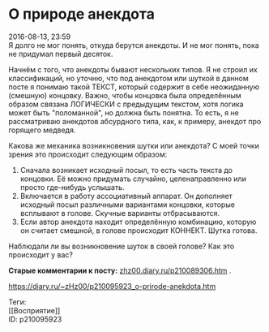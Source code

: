 О природе анекдота
===================

   
 2016-08-13, 23:59   
  Я долго не мог понять, откуда берутся анекдоты. И не мог понять, пока не придумал первый десяток.   
   
 Начнём с того, что анекдоты бывают нескольких типов. Я не строил их классификаций, но уточню, что под анекдотом или шуткой в данном посте я понимаю такой ТЕКСТ, который содержит в себе неожиданную (смешную) концовку. Важно, чтобы концовка была определённым образом связана ЛОГИЧЕСКИ с предыдущим текстом, хотя логика может быть "поломанной", но должна быть понятна. То есть, я не рассматриваю анекдотов абсурдного типа, как, к примеру, анекдот про горящего медведя.   
   
 Какова же механика возникновения шутки или анекдота? С моей точки зрения это происходит следующим образом:   
 1. Сначала возникает исходный посыл, то есть часть текста до концовки. Её можно придумать случайно, целенаправленно или просто где-нибудь услышать.   
 2. Включается в работу ассоциативный аппарат. Он дополняет исходный посыл различными вариантами концовки, которые всплывают в голове. Скучные варианты отбрасываются.   
 3. Если автор анекдота находит определённую комбинацию, которую он считает смешной, в голове происходит КОННЕКТ. Шутка готова.   
   
 Наблюдали ли вы возникновение шуток в своей голове? Как это происходит у вас?   
   
  **Старые комментарии к посту:**   [zhz00.diary.ru/p210089306.htm](О%20природе%20анекдота)  .   
    
 <https://diary.ru/~zHz00/p210095923_o-prirode-anekdota.htm>   
   
 Теги:   
 [[Восприятие]]   
 ID: p210095923